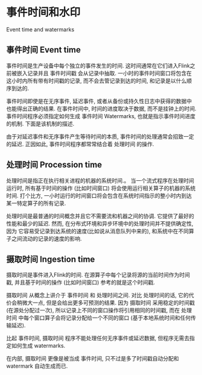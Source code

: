 # 事件时间和水印 
Event time and watermarks

## 事件时间 Event time
事件时间是生产设备中每个独立的事件发生的时间. 这时间通常在它们进入Flink之前被嵌入记录并且 事件时间戳 会从记录中抽取. 一小时的事件时间窗口将包含在这小时内所有带有时间戳的记录, 而不会去管记录到达的时间, 和记录是以什么顺序到达的.

事件时间即使是在无序事件, 延迟事件, 或者从备份或持久性日志中获得的数据中也能得出正确的结果. 在事件时间中, 时间的进度取决于数据, 而不是挂钟上的时间. 事件时间程序必须指定如何生成 事件时间 Watermarks, 也就是指示事件时间进度的机制. 下面是该机制的描述.

由于对延迟事件和无序事件产生等待时间的本质, 事件时间的处理通常会招致一定的延迟. 正因如此, 事件时间程序都常常结合着 处理时间 的操作.

## 处理时间 Procession time
处理时间是指正在执行相关进程的机器的系统时间.。
当一个流式程序在处理时间运行时, 所有基于时间的操作 (比如时间窗口) 将会使用运行相关算子的机器的系统时间. 打个比方, 一小时运行的时间窗口将会包含在系统时间指示的整小时内到达某一特定算子的所有记录.

处理时间是最普通的时间概念并且它不需要流和机器之间的协调. 它提供了最好的性能和最少的延迟. 然而, 在分布式环境和异步环境中的处理时间并不提供确定性, 因为 它容易受记录到达系统的速度(比如说从消息队列中来的), 和系统中在不同算子之间流动的记录的速度的影响.


## 摄取时间 Ingestion time
摄取时间是事件进入Flink的时间. 在源算子中每个记录将源的当前时间作为时间戳, 并且基于时间的操作 (比如时间窗口) 参考的就是这个时间戳.

摄取时间 从概念上讲介于 事件时间 和 处理时间之间. 对比 处理时间的话, 它的代价会稍微大一点, 但是会给出更多可预测的结果. 因为 摄取时间 采用稳定的时间戳 (在源处分配过一次), 所以记录上不同的窗口操作将引用相同的时间戳, 而在 处理时间 中每个窗口算子会将记录分配给一个不同的窗口 (基于本地系统时间和任何传输延迟).

比起 事件时间, 摄取时间 程序不能处理任何无序事件或延迟数据, 但程序无需去指定如何生成 watermarks.

在内部, 摄取时间 更像是被当成 事件时间, 只不过是多了时间戳自动分配和watermark 自动生成而已.